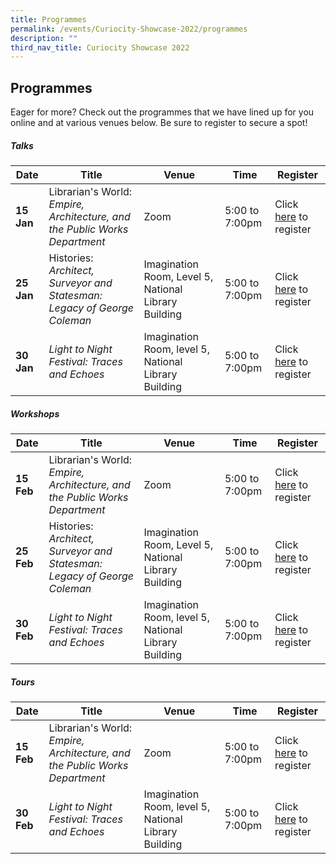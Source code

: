 ```yaml
---
title: Programmes
permalink: /events/Curiocity-Showcase-2022/programmes
description: ""
third_nav_title: Curiocity Showcase 2022
---
```

## **Programmes**

Eager for more? Check out the programmes that we have lined up for you online and at various venues below. Be sure to register to secure a spot!

##### **Talks**

| **Date** | **Title** | **Venue** | **Time** | **Register**|
| -------- | -------- | -------- | -------- | -------- |
| **15 Jan**    | Librarian's World: *Empire, Architecture, and the Public Works Department*     | Zoom     | 5:00 to 7:00pm    | Click [here](https://www.eventbrite.sg/) to register |
| **25 Jan**     | Histories: *Architect, Surveyor and Statesman: Legacy of George Coleman*      |  Imagination Room, Level 5, National Library Building     | 5:00 to 7:00pm    | Click [here](https://www.eventbrite.sg/) to register |
| **30 Jan**     | *Light to Night Festival: Traces and Echoes*     | Imagination Room, level 5, National Library Building     | 5:00 to 7:00pm    | Click [here](https://www.eventbrite.sg/) to register |

##### **Workshops**

| **Date** | **Title** | **Venue** | **Time** | **Register**|
| -------- | -------- | -------- | -------- | -------- |
| **15 Feb**    | Librarian's World: *Empire, Architecture, and the Public Works Department*     | Zoom     | 5:00 to 7:00pm   | Click [here](https://www.eventbrite.sg/) to register |
| **25 Feb**     | Histories: *Architect, Surveyor and Statesman: Legacy of George Coleman*      |  Imagination Room, Level 5, National Library Building     | 5:00 to 7:00pm  | Click [here](https://www.eventbrite.sg/) to register |
| **30 Feb**     | *Light to Night Festival: Traces and Echoes*     | Imagination Room, level 5, National Library Building     | 5:00 to 7:00pm   | Click [here](https://www.eventbrite.sg/) to register |

##### **Tours**

| **Date** | **Title** | **Venue** | **Time** | **Register**|
| -------- | -------- | -------- | -------- | -------- |
| **15 Feb**    | Librarian's World: *Empire, Architecture, and the Public Works Department*     | Zoom     | 5:00 to 7:00pm    | Click [here](https://www.eventbrite.sg/) to register |
| **30 Feb**     | *Light to Night Festival: Traces and Echoes*     | Imagination Room, level 5, National Library Building     | 5:00 to 7:00pm    | Click [here](https://www.eventbrite.sg/) to register |